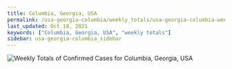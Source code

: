 ```yaml
---
title: Columbia, Georgia, USA
permalink: /usa-georgia-columbia/weekly_totals/usa-georgia-columbia-weekly_totals.html
last_updated: Oct 18, 2021
keywords: ["Columbia, Georgia, USA", "weekly totals"]
sidebar: usa-georgia-columbia_sidebar
---
```


![Weekly Totals of Confirmed Cases for Columbia, Georgia, USA](/covid_tracker/images/graphs/usa-georgia-columbia-weekly_totals_graph.png)
